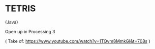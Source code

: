 # TETRIS
(Java)

Open up in Processing 3

( Take of: https://www.youtube.com/watch?v=1TQvm8MmkGI&t=708s )
